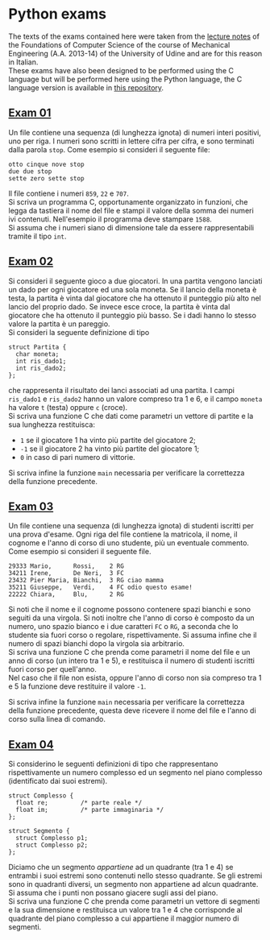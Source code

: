 # Python exams
The texts of the exams contained here were taken from the [lecture notes](http://www.diegm.uniud.it/schaerf/Fondamenti/dispensa.pdf) of the Foundations of Computer Science of the course of Mechanical Engineering (A.A. 2013-14) of the University of Udine and are for this reason in Italian.<br/>
These exams have also been designed to be performed using the C language but will be performed here using the Python language, the C language version is available in [this repository](https://github.com/RiccardoCuccu/c).

## [Exam 01](https://github.com/RiccardoCuccu/py/blob/master/exams/ex01.py)
Un file contiene una sequenza (di lunghezza ignota) di numeri interi positivi, uno per riga. I numeri sono scritti in lettere cifra per cifra, e sono terminati dalla parola `stop`. Come esempio si consideri il seguente file:
```
otto cinque nove stop
due due stop
sette zero sette stop
```
Il file contiene i numeri `859`, `22` e `707`.<br/>
Si scriva un programma C, opportunamente organizzato in funzioni, che legga da tastiera il nome del file e stampi il valore della somma dei numeri ivi contenuti. Nell'esempio il programma deve stampare `1588`.<br/>
Si assuma che i numeri siano di dimensione tale da essere rappresentabili tramite il tipo `int`.

## [Exam 02](https://github.com/RiccardoCuccu/py/blob/master/exams/ex02.py)
Si consideri il seguente gioco a due giocatori. In una partita vengono lanciati un dado per ogni giocatore ed una sola moneta. Se il lancio della moneta è testa, la partita è vinta dal giocatore che ha ottenuto il punteggio più alto nel lancio del proprio dado. Se invece esce croce, la partita è vinta dal giocatore che ha ottenuto il punteggio più basso. Se i dadi hanno lo stesso valore la partita è un pareggio.<br/>
Si consideri la seguente definizione di tipo
```
struct Partita {
  char moneta;
  int ris_dado1;
  int ris_dado2;
};
```
che rappresenta il risultato dei lanci associati ad una partita. I campi `ris_dado1` e `ris_dado2` hanno un valore compreso tra 1 e 6, e il campo `moneta` ha valore `t` (testa) oppure `c` (croce).<br/>
Si scriva una funzione C che dati come parametri un vettore di partite e la sua lunghezza restituisca:
- `1` se il giocatore 1 ha vinto più partite del giocatore 2;
- `-1` se il giocatore 2 ha vinto più partite del giocatore 1;
- `0` in caso di pari numero di vittorie.

Si scriva infine la funzione `main` necessaria per verificare la correttezza della funzione precedente.

## [Exam 03](https://github.com/RiccardoCuccu/py/blob/master/exams/ex03.py)
Un file contiene una sequenza (di lunghezza ignota) di studenti iscritti per una prova d'esame. Ogni riga del file contiene la matricola, il nome, il cognome e l'anno di corso di uno studente, più un eventuale commento. Come esempio si consideri il seguente file.
```
29333 Mario,      Rossi,    2 RG
34211 Irene,      De Neri,  3 FC
23432 Pier Maria, Bianchi,  3 RG ciao mamma
35211 Giuseppe,   Verdi,    4 FC odio questo esame!
22222 Chiara,     Blu,      2 RG
```
Si noti che il nome e il cognome possono contenere spazi bianchi e sono seguiti da una virgola. Si noti inoltre che l'anno di corso è composto da un numero, uno spazio bianco e i due caratteri `FC` o `RG`, a seconda che lo studente sia fuori corso o regolare, rispettivamente. Si assuma infine che il numero di spazi bianchi dopo la virgola sia arbitrario.<br/>
Si scriva una funzione C che prenda come parametri il nome del file e un anno di corso (un intero tra 1 e 5), e restituisca il numero di studenti iscritti fuori corso per quell'anno.<br/>
Nel caso che il file non esista, oppure l'anno di corso non sia compreso tra 1 e 5 la funzione deve restituire il valore `-1`.

Si scriva infine la funzione `main` necessaria per verificare la correttezza della funzione precedente, questa deve ricevere il nome del file e l'anno di corso sulla linea di comando.

## [Exam 04](https://github.com/RiccardoCuccu/py/blob/master/exams/ex04.py)
Si considerino le seguenti definizioni di tipo che rappresentano rispettivamente un numero complesso ed un segmento nel piano complesso (identificato dai suoi estremi).
```
struct Complesso {
  float re;         /* parte reale */   
  float im;         /* parte immaginaria */
};
```
```
struct Segmento {
  struct Complesso p1;
  struct Complesso p2;
};
```
Diciamo che un segmento *appartiene* ad un quadrante (tra 1 e 4) se entrambi i suoi estremi sono contenuti nello stesso quadrante. Se gli estremi sono in quadranti diversi, un segmento non appartiene ad alcun quadrante. Si assuma che i punti non possano giacere sugli assi del piano.<br/>
Si scriva una funzione C che prenda come parametri un vettore di segmenti e la sua dimensione e restituisca un valore tra 1 e 4 che corrisponde al quadrante del piano complesso a cui appartiene il maggior numero di segmenti.
